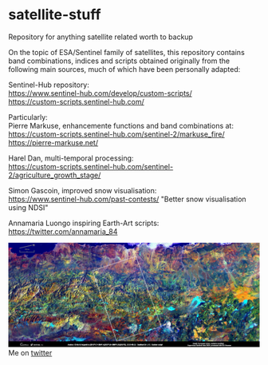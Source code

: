 # satellite-stuff
Repository for anything satellite related worth to backup  
  
On the topic of ESA/Sentinel family of satellites, this repository contains band combinations, indices and scripts obtained originally from the following main sources, much of which have been personally adapted:  
  
Sentinel-Hub repository:  
https://www.sentinel-hub.com/develop/custom-scripts/  
https://custom-scripts.sentinel-hub.com/  
  
Particularly:  
Pierre Markuse, enhancemente functions and band combinations at:  
https://custom-scripts.sentinel-hub.com/sentinel-2/markuse_fire/  
https://pierre-markuse.net/  
  
Harel Dan, multi-temporal processing:  
https://custom-scripts.sentinel-hub.com/sentinel-2/agriculture_growth_stage/  
  
Simon Gascoin, improved snow visualisation:  
https://www.sentinel-hub.com/past-contests/ "Better snow visualisation using NDSI"  
  
Annamaria Luongo inspiring Earth-Art scripts:  
https://twitter.com/annamaria_84  
  

![Andes](https://raw.githubusercontent.com/smaprs/sel_enh_index/master/fig/Andes3400km.jpg)
Me on [ twitter](https://twitter.com/sergioajv1/status/1270061454306263045?s=20)
